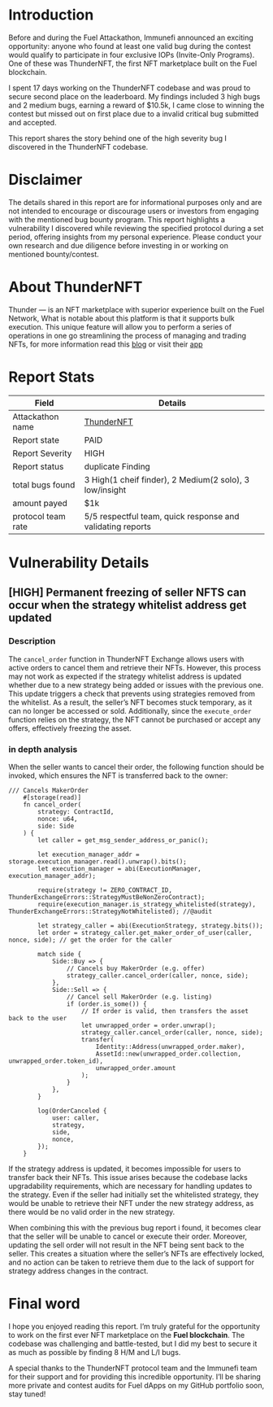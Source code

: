 # Introduction

Before and during the Fuel Attackathon, Immunefi announced an exciting opportunity: anyone who found at least one valid bug during the contest would qualify to participate in four exclusive IOPs (Invite-Only Programs). One of these was ThunderNFT, the first NFT marketplace built on the Fuel blockchain.

I spent 17 days working on the ThunderNFT codebase and was proud to secure second place on the leaderboard. My findings included 3 high bugs and 2 medium bugs, earning a reward of $10.5k, I came close to winning the contest but missed out on first place due to a invalid critical bug submitted and accepted.

This report shares the story behind one of the high severity bug I discovered in the ThunderNFT codebase.

# Disclaimer

The details shared in this report are for informational purposes only and are not intended to encourage or discourage users or investors from engaging with the mentioned bug bounty program. This report highlights a vulnerability I discovered while reviewing the specified protocol during a set period, offering insights from my personal experience. Please conduct your own research and due diligence before investing in or working on mentioned bounty/contest.

# About **ThunderNFT**

Thunder — is an NFT marketplace with superior experience built on the Fuel Network, What is notable about this platform is that it supports bulk execution. This unique feature will allow you to perform a series of operations in one go streamlining the process of managing and trading NFTs, for more information read this [blog](https://medium.com/@ThunderbyFuel/thunder-first-ever-nft-marketplace-on-fuel-88629c812d2b) or visit their [app](https://thundernft.market/marketplace)

# Report Stats

| Field              | Details                                                                          |
| ------------------ | -------------------------------------------------------------------------------- |
| Attackathon name   | [ThunderNFT](https://immunefi.com/audit-competition/thundernft-iop/leaderboard/) |
| Report state       | PAID                                                                             |
| Report Severity    | HIGH                                                                             |
| Report status      | duplicate Finding                                                                |
| total bugs found   | 3 High(1 cheif finder), 2 Medium(2 solo), 3 low/insight                          |
| amount payed       | $1k                                                                              |
| protocol team rate | 5/5 respectful team, quick response and validating reports                       |

# Vulnerability Details

## [HIGH] Permanent freezing of seller NFTS can occur when the strategy whitelist address get updated

### Description

The `cancel_order` function in ThunderNFT Exchange allows users with active orders to cancel them and retrieve their NFTs. However, this process may not work as expected if the strategy whitelist address is updated whether due to a new strategy being added or issues with the previous one. This update triggers a check that prevents using strategies removed from the whitelist. As a result, the seller’s NFT becomes stuck temporary, as it can no longer be accessed or sold. Additionally, since the `execute_order` function relies on the strategy, the NFT cannot be purchased or accept any offers, effectively freezing the asset.

### in depth analysis

When the seller wants to cancel their order, the following function should be invoked, which ensures the NFT is transferred back to the owner:

```sway
/// Cancels MakerOrder
    #[storage(read)]
    fn cancel_order(
        strategy: ContractId,
        nonce: u64,
        side: Side
    ) {
        let caller = get_msg_sender_address_or_panic();

        let execution_manager_addr = storage.execution_manager.read().unwrap().bits();
        let execution_manager = abi(ExecutionManager, execution_manager_addr);

        require(strategy != ZERO_CONTRACT_ID, ThunderExchangeErrors::StrategyMustBeNonZeroContract);
        require(execution_manager.is_strategy_whitelisted(strategy), ThunderExchangeErrors::StrategyNotWhitelisted); //@audit

        let strategy_caller = abi(ExecutionStrategy, strategy.bits());
        let order = strategy_caller.get_maker_order_of_user(caller, nonce, side); // get the order for the caller

        match side {
            Side::Buy => {
                // Cancels buy MakerOrder (e.g. offer)
                strategy_caller.cancel_order(caller, nonce, side);
            },
            Side::Sell => {
                // Cancel sell MakerOrder (e.g. listing)
                if (order.is_some()) {
                    // If order is valid, then transfers the asset back to the user
                    let unwrapped_order = order.unwrap();
                    strategy_caller.cancel_order(caller, nonce, side);
                    transfer(
                        Identity::Address(unwrapped_order.maker),
                        AssetId::new(unwrapped_order.collection, unwrapped_order.token_id),
                        unwrapped_order.amount
                    );
                }
            },
        }

        log(OrderCanceled {
            user: caller,
            strategy,
            side,
            nonce,
        });
    }

```

If the strategy address is updated, it becomes impossible for users to transfer back their NFTs. This issue arises because the codebase lacks upgradability requirements, which are necessary for handling updates to the strategy. Even if the seller had initially set the whitelisted strategy, they would be unable to retrieve their NFT under the new strategy address, as there would be no valid order in the new strategy.

When combining this with the previous bug report i found, it becomes clear that the seller will be unable to cancel or execute their order. Moreover, updating the sell order will not result in the NFT being sent back to the seller. This creates a situation where the seller’s NFTs are effectively locked, and no action can be taken to retrieve them due to the lack of support for strategy address changes in the contract.

# Final word

I hope you enjoyed reading this report. I’m truly grateful for the opportunity to work on the first ever NFT marketplace on the **Fuel blockchain**. The codebase was challenging and battle-tested, but I did my best to secure it as much as possible by finding 8 H/M and L/I bugs.

A special thanks to the ThunderNFT protocol team and the Immunefi team for their support and for providing this incredible opportunity. I’ll be sharing more private and contest audits for Fuel dApps on my GitHub portfolio soon, stay tuned!
